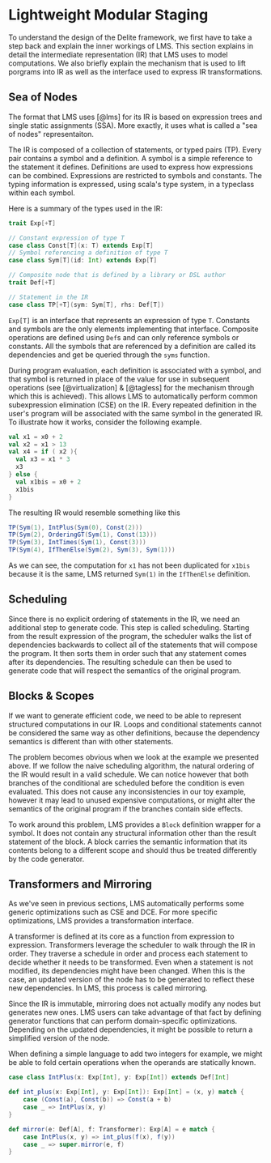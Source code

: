 # Lightweight Modular Staging
To understand the design of the Delite framework, we first have to take a step back and explain the inner workings of LMS. This section explains in detail the intermediate representation (IR) that LMS uses to model computations. We also briefly explain the mechanism that is used to lift porgrams into IR as well as the interface used to express IR transformations.

## Sea of Nodes
The format that LMS uses [@lms] for its IR is based on expression trees and single static assignments (SSA). More exactly, it uses what is called a "sea of nodes" representaiton. 

The IR is composed of a collection of statements, or typed pairs (TP). Every pair contains a symbol and a definition. A symbol is a simple reference to the statement it defines. Definitions are used to express how expressions can be combined. Expressions are restricted to symbols and constants. The typing information is expressed, using scala's type system, in a typeclass within each symbol.

Here is a summary of the types used in the IR:

```scala
trait Exp[+T]

// Constant expression of type T
case class Const[T](x: T) extends Exp[T]
// Symbol referencing a definition of type T        
case class Sym[T](id: Int) extends Exp[T]  

// Composite node that is defined by a library or DSL author
trait Def[+T]

// Statement in the IR
case class TP[+T](sym: Sym[T], rhs: Def[T])
```


`Exp[T]` is an interface that represents an expression of type `T`. Constants and symbols are the only elements implementing that interface. Composite operations are defined using `Def`s and can only reference symbols or constants. All the symbols that are referenced by a definition are called its dependencies and get be queried through the `syms` function.

During program evaluation, each definition is associated with a symbol, and that symbol is returned in place of the value for use in subsequent operations (see [@virtualization] & [@tagless] for the mechanism through which this is achieved). This allows LMS to automatically perform common subexpression elimination (CSE) on the IR. Every repeated definition in the user's program will be associated with the same symbol in the generated IR. To illustrate how it works, consider the following example.

```scala
val x1 = x0 + 2
val x2 = x1 > 13
val x4 = if ( x2 ){
  val x3 = x1 * 3
  x3
} else {
  val x1bis = x0 + 2
  x1bis
}
```

The resulting IR would resemble something like this

```scala
TP(Sym(1), IntPlus(Sym(0), Const(2)))
TP(Sym(2), OrderingGT(Sym(1), Const(13)))
TP(Sym(3), IntTimes(Sym(1), Const(3)))
TP(Sym(4), IfThenElse(Sym(2), Sym(3), Sym(1)))
```

As we can see, the computation for `x1` has not been duplicated for `x1bis` because it is the same, LMS returned `Sym(1)` in the `IfThenElse` definition.

## Scheduling
Since there is no explicit ordering of statements in the IR, we need an additional step to generate code. This step is called scheduling. Starting from the result expression of the program, the scheduler walks the list of dependencies backwards to collect all of the 
statements that will compose the program. It then sorts them in order such that any statement comes after its dependencies. The resulting schedule can then be used to generate code that will respect the semantics of the original program.

## Blocks & Scopes
If we want to generate efficient code, we need to be able to represent structured computations in our IR. Loops and conditional statements cannot be considered the same way as other definitions, because the dependency semantics is different than with other statements. 

The problem becomes obvious when we look at the example we presented above. If we follow the naive scheduling algorithm, the  natural ordering of the IR would result in a valid schedule. We can notice however that both branches of the conditional are scheduled before the condition is even evaluated. This does not cause any inconsistencies in our toy example, however it may lead to unused expensive computations, or might alter the semantics of the original program if the branches contain side effects.

To work around this problem, LMS provides a `Block` definition wrapper for a symbol. It does not contain any structural information other than the result statement of the block. A block carries the semantic information that its contents belong to a different scope and should thus be treated differently by the code generator.

## Transformers and Mirroring
As we've seen in previous sections, LMS automatically performs some generic optimizations such as CSE and DCE. For more specific optimizations, LMS provides a transformation interface.

A transformer is defined at its core as a function from expression to expression. Transformers leverage the scheduler to walk through the IR in order. They traverse a schedule in order and process each statement to decide whether it needs to be transformed. Even when a statement is not modified, its dependencies might have been changed. When this is the case, an updated version of the node has to be generated to reflect these new dependencies. In LMS, this process is called mirroring.

Since the IR is immutable, mirroring does not actually modify any nodes but generates new ones. LMS users can take advantage of that fact by defining generator functions that can perform domain-specific optimizations. Depending on the updated dependencies, it might be possible to return a simplified version of the node. 

When defining a simple language to add two integers for example, we might be able to fold certain operations when the operands are statically known.

```scala
case class IntPlus(x: Exp[Int], y: Exp[Int]) extends Def[Int]

def int_plus(x: Exp[Int], y: Exp[Int]): Exp[Int] = (x, y) match {
    case (Const(a), Const(b)) => Const(a + b)
    case _ => IntPlus(x, y)
}

def mirror(e: Def[A], f: Transformer): Exp[A] = e match {
    case IntPlus(x, y) => int_plus(f(x), f(y))
    case _ => super.mirror(e, f)
}
```
